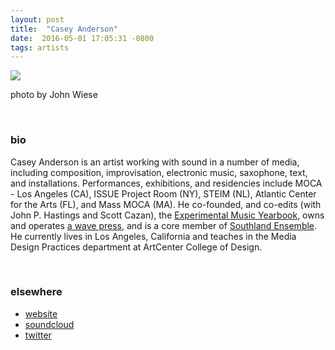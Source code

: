 ```yaml
---
layout: post
title:  "Casey Anderson"
date:  2016-05-01 17:05:31 -0800
tags: artists
---
```


![](https://awavepress.com/assets/wiese_cta_bonaventure.jpg)

photo by John Wiese

<br/>

### bio
Casey Anderson is an artist working with sound in a number of media, including composition, improvisation, electronic music, saxophone, text, and installations. Performances, exhibitions, and residencies include MOCA - Los Angeles (CA), ISSUE Project Room (NY), STEIM (NL), Atlantic Center for the Arts (FL), and Mass MOCA (MA). He co-founded, and co-edits (with John P. Hastings and Scott Cazan), the [Experimental Music Yearbook](https://www.experimentalmusicyearbook.com/), owns and operates [a wave press](https://awavepress.com/), and is a core member of [Southland Ensemble](https://southlandensemble.com/). He currently lives in Los Angeles, California and teaches in the Media Design Practices department at ArtCenter College of Design.

<br/>

### elsewhere

* [website](https://caseyanderson.com)
* [soundcloud](https://soundcloud.com/caseythomasanderson)
* [twitter](https://twitter.com/casey_anderson)
